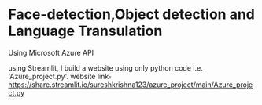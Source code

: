 # Face-detection,Object detection and Language Transulation
Using Microsoft Azure API

using Streamlit, I build a website using only python code i.e. 'Azure_project.py'.
          website link- https://share.streamlit.io/sureshkrishna123/azure_project/main/Azure_project.py
